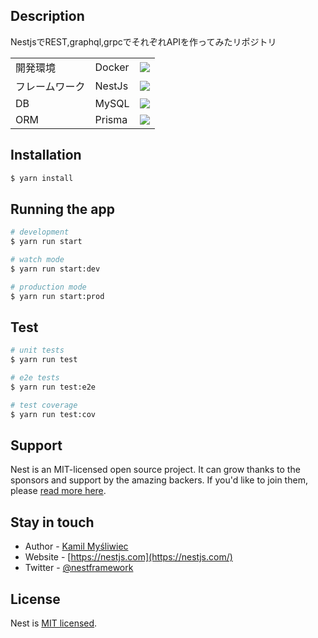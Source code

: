 ## Description
NestjsでREST,graphql,grpcでそれぞれAPIを作ってみたリポジトリ

|                |        |                                            | 
| -------------- | ------ | ------------------------------------------ | 
| 開発環境       | Docker | ![](https://skillicons.dev/icons?i=docker) | 
| フレームワーク | NestJs | ![](https://skillicons.dev/icons?i=nest)   | 
| DB             | MySQL  | ![](https://skillicons.dev/icons?i=mysql)  | 
| ORM            | Prisma | ![](https://skillicons.dev/icons?i=prisma) | 

## Installation

```bash
$ yarn install
```

## Running the app

```bash
# development
$ yarn run start

# watch mode
$ yarn run start:dev

# production mode
$ yarn run start:prod
```

## Test

```bash
# unit tests
$ yarn run test

# e2e tests
$ yarn run test:e2e

# test coverage
$ yarn run test:cov
```

## Support

Nest is an MIT-licensed open source project. It can grow thanks to the sponsors and support by the amazing backers. If you'd like to join them, please [read more here](https://docs.nestjs.com/support).

## Stay in touch

- Author - [Kamil Myśliwiec](https://kamilmysliwiec.com)
- Website - [https://nestjs.com](https://nestjs.com/)
- Twitter - [@nestframework](https://twitter.com/nestframework)

## License

Nest is [MIT licensed](LICENSE).
